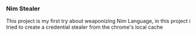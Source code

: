 ### Nim Stealer

This project is my first try about weaponizing Nim Language, in this project i tried to create a credential stealer from the chrome's local cache
